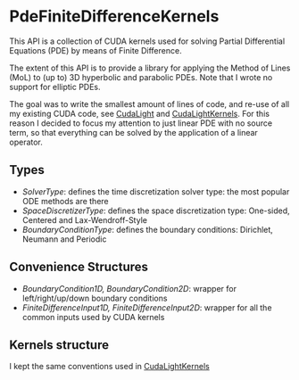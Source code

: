 # PdeFiniteDifferenceKernels

This API is a collection of CUDA kernels used for solving Partial Differential Equations (PDE) by means of Finite Difference. 

The extent of this API is to provide a library for applying the Method of Lines (MoL) to (up to) 3D hyperbolic and parabolic PDEs. Note that I wrote no support for elliptic PDEs.

The goal was to write the smallest amount of lines of code, and re-use of all my existing CUDA code, see [CudaLight](https://github.com/pmontalb/CudaLight) and [CudaLightKernels](https://github.com/pmontalb/CudaLightKernels). For this reason I decided to focus my attention to just linear PDE with no source term, so that everything can be solved by the application of a linear operator.

## Types
- <i>SolverType</i>: defines the time discretization solver type: the most popular ODE methods are there
- <i>SpaceDiscretizerType</i>: defines the space discretization type: One-sided, Centered and Lax-Wendroff-Style
- <i>BoundaryConditionType</i>: defines the boundary conditions: Dirichlet, Neumann and Periodic

## Convenience Structures
- <i>BoundaryCondition1D, BoundaryCondition2D</i>: wrapper for left/right/up/down boundary conditions
- <i>FiniteDifferenceInput1D, FiniteDifferenceInput2D</i>: wrapper for all the common inputs used by CUDA kernels

## Kernels structure
I kept the same conventions used in [CudaLightKernels](https://github.com/pmontalb/CudaLightKernels)
